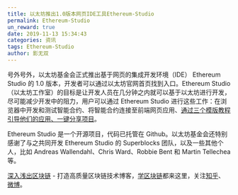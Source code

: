 ```yaml
---
title: 以太坊推出1.0版本网页IDE工具Ethereum-Studio
permalink: Ethereum-Studio
un_reward: true
date: 2019-11-13 15:34:43
categories: 资讯
tags: Ethereum-Studio
author: 影无双
---
```




号外号外，以太坊基金会正式推出基于网页的集成开发环境（IDE） Ethereum Studio 的 1.0 版本，开发者可以通过以太坊官网首页找到入口。Ethereum Studio （以太坊工作室）的目标是让开发人员在几分钟之内就可以基于以太坊进行开发，尽可能减少开发中的阻力，用户可以通过 Ethereum Studio 进行这些工作：在浏览器中开发和测试智能合约、将智能合约连接至前端网页应用、[通过三个模版教程引导他们的应用、一键分享项目](https://studio.ethereum.org/)。

<!----more---->

Ethereum Studio 是一个开源项目，代码已托管在 Github。以太坊基金会还特别感谢了与之共同开发 Ethereum Studio 的 Superblocks 团队，以及一些其他个人，比如 Andreas Wallendahl、Chris Ward、Robbie Bent 和 Martin Tellechea 等。

[深入浅出区块链](https://learnblockchain.cn/) - 打造高质量区块链技术博客，[学区块链](https://learnblockchain.cn/2018/01/11/guide/)都来这里，关注[知乎](https://www.zhihu.com/people/xiong-li-bing/activities)、[微博](https://weibo.com/517623789)。

